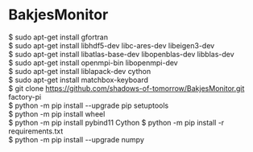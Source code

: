 # BakjesMonitor
$ sudo apt-get install gfortran <br/>
$ sudo apt-get install libhdf5-dev libc-ares-dev libeigen3-dev <br/>
$ sudo apt-get install libatlas-base-dev libopenblas-dev libblas-dev <br/>
$ sudo apt-get install openmpi-bin libopenmpi-dev <br/>
$ sudo apt-get install liblapack-dev cython <br/>
$ sudo apt-get install matchbox-keyboard <br/>
$ git clone https://github.com/shadows-of-tomorrow/BakjesMonitor.git factory-pi <br/>
$ python -m pip install --upgrade pip setuptools <br/>
$ python -m pip install wheel <br/>
$ python -m pip install pybind11 Cython
$ python -m pip install -r requirements.txt <br/>
$ python -m pip install --upgrade numpy <br/>
